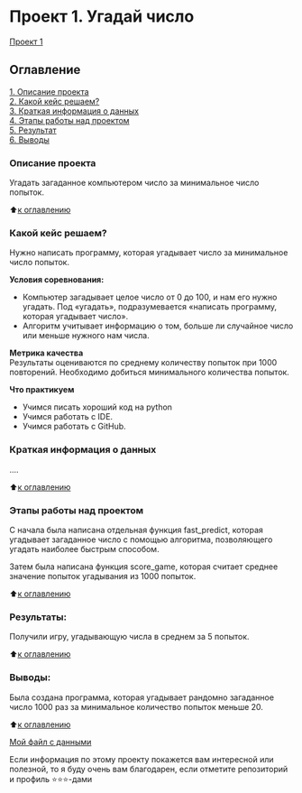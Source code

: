 # Проект 1. Угадай число
[Проект 1](https://github.com/aicelena/sf_data_science/tree/main/project_1)

## Оглавление  
[1. Описание проекта](https://github.com/aicelena/sf_data_science/tree/main/project_1/README.md#Описание-проекта)  
[2. Какой кейс решаем?](https://github.com/aicelena/sf_data_science/tree/main/project_1/README.md#Какой-кейс-решаем)  
[3. Краткая информация о данных](https://github.com/aicelena/sf_data_science/tree/main/project_1/README.md#Краткая-информация-о-данных)  
[4. Этапы работы над проектом](https://github.com/aicelena/sf_data_science/tree/main/project_1/README.md#Этапы-работы-над-проектом)  
[5. Результат](https://github.com/aicelena/sf_data_science/tree/main/project_1/README.md#Результат)    
[6. Выводы](https://github.com/aicelena/sf_data_science/tree/main/project_1/README.md#Выводы) 

### Описание проекта    
Угадать загаданное компьютером число за минимальное число попыток.

:arrow_up:[к оглавлению](https://github.com/aicelena/sf_data_science/tree/main/project_1/README.md#Оглавление)


### Какой кейс решаем?    
Нужно написать программу, которая угадывает число за минимальное число попыток.

**Условия соревнования:**  
- Компьютер загадывает целое число от 0 до 100, и нам его нужно угадать. Под «угадать», подразумевается «написать программу, которая угадывает число».
- Алгоритм учитывает информацию о том, больше ли случайное число или меньше нужного нам числа.

**Метрика качества**     
Результаты оцениваются по среднему количеству попыток при 1000 повторений. Необходимо добиться минимального количества попыток.

**Что практикуем**     
- Учимся писать хороший код на python
- Учимся работать с IDE.
- Учимся работать с GitHub.


### Краткая информация о данных
....
  
:arrow_up:[к оглавлению](https://github.com/aicelena/sf_data_science/tree/main/project_1/README.md#Оглавление)


### Этапы работы над проектом  
С начала была написана отдельная функция fast_predict, которая угадывает загаданное число с помощью алгоритма, позволяющего угадать наиболее быстрым способом.

Затем была написана функция score_game, которая считает среднее значение попыток угадывания из 1000 попыток.

:arrow_up:[к оглавлению](https://github.com/aicelena/sf_data_science/tree/main/project_1/README.md#Оглавление)


### Результаты:  
Получили игру, угадывающую числа в среднем за 5 попыток.

:arrow_up:[к оглавлению](https://github.com/aicelena/sf_data_science/tree/main/project_1/README.md#Оглавление)


### Выводы:  
Была создана программа, которая угадывает рандомно загаданное число 1000 раз за минимальное количество попыток меньше 20.

:arrow_up:[к оглавлению](https://github.com/aicelena/sf_data_science/tree/main/project_1/README.md#Оглавление)

[Мой файл с данными](https://docs.google.com/document/d/1pkjHrh5srQiGI1wAU-lMQLeYQlMTxzeVjnmT_mdStBU/edit?usp=share_link)

Если информация по этому проекту покажется вам интересной или полезной, то я буду очень вам благодарен, если отметите репозиторий и профиль ⭐️⭐️⭐️-дами